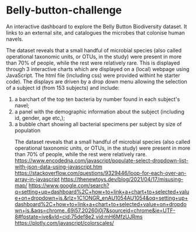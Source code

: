 # Belly-button-challenge
An interactive dashboard to explore the Belly Button Biodiversity dataset. It links to an external site, and catalogues the microbes that colonise human navels.

The dataset reveals that a small handful of microbial species (also called operational taxonomic units, or OTUs, in the study) were present in more than 70% of people, while the rest were relatively rare. This is displayed through 3 interactive charts which are displayed on a (local) webpage using JavaScript. The html file (including css) were provided withint he starter code). The displays are driven by a drop down menu allowing the selection of a subject id (from 153 subjects) and include:<ol>
  <li>a barchart of the top ten bacteria by number found in each subject's navel;</li>
  <li>a panel with the demographic information about the subject (including id, gender, age etc,);</li>
  <li>a bubble chart showing all bacterial specimens per subject by size of population</li>
  
 
   


The dataset reveals that a small handful of microbial species (also called operational taxonomic units, or OTUs, in the study) were present in more than 70% of people, while the rest were relatively rare.
https://www.encodedna.com/javascript/populate-select-dropdown-list-with-json-data-using-javascript.htm
https://stackoverflow.com/questions/9329446/loop-for-each-over-an-array-in-javascript
https://thenewtoys.dev/blog/2021/04/17/misusing-map/
https://www.google.com/search?q=setting+up+dashboard%2C+how+to+link+a+chart+to+selected+value+on+dropdown+js.&rlz=1C1ONGR_enAU1054AU1054&oq=setting+up+dashboard%2C+how+to+link+a+chart+to+selected+value+on+dropdown+js.&aqs=chrome..69i57.20260j0j7&sourceid=chrome&ie=UTF-8#fpstate=ive&vld=cid:75def8e2,vid:mH6MfzUJRms
https://plotly.com/javascript/colorscales/

